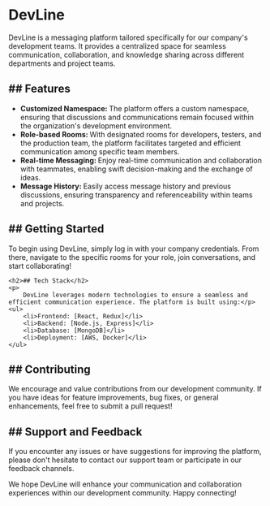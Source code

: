 <h1>DevLine</h1>
<p>DevLine is a messaging platform tailored specifically for our company's development teams. It provides a centralized space for seamless communication, collaboration, and knowledge sharing across different departments and project teams.</p>

<h2>## Features</h2>
<ul>
    <li><span><b>Customized Namespace: </b></span>The platform offers a custom namespace, ensuring that discussions and communications remain focused within the organization's development environment.</li>
    <li><span><b>Role-based Rooms: </b></span>With designated rooms for developers, testers, and the production team, the platform facilitates targeted and efficient communication among specific team members.</li>
    <li><span><b>Real-time Messaging: </b></span>Enjoy real-time communication and collaboration with teammates, enabling swift decision-making and the exchange of ideas.</li>
    <li><span><b>Message History: </b></span>Easily access message history and previous discussions, ensuring transparency and referenceability within teams and projects.</li>
</ul>
<h2>## Getting Started</h2>
<p>To begin using DevLine, simply log in with your company credentials. From there, navigate to the specific rooms for your role, join conversations, and start collaborating!</p>

    <h2>## Tech Stack</h2>
    <p>
        DevLine leverages modern technologies to ensure a seamless and efficient communication experience. The platform is built using:</p>
    <ul>
        <li>Frontend: [React, Redux]</li>
        <li>Backend: [Node.js, Express]</li>
        <li>Database: [MongoDB]</li>
        <li>Deployment: [AWS, Docker]</li>  
    </ul>
<h2>## Contributing</h2>
<p>We encourage and value contributions from our development community. If you have ideas for feature improvements, bug fixes, or general enhancements, feel free to submit a pull request!</p>
<h2>## Support and Feedback</h2>
<p>If you encounter any issues or have suggestions for improving the platform, please don't hesitate to contact our support team or participate in our feedback channels.</p>
<p>We hope DevLine will enhance your communication and collaboration experiences within our development community. Happy connecting!</p>
